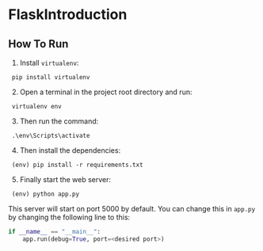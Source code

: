 # FlaskIntroduction

## How To Run
1. Install `virtualenv`:
```
 pip install virtualenv
```

2. Open a terminal in the project root directory and run:
```
 virtualenv env
```

3. Then run the command:
```
 .\env\Scripts\activate
```

4. Then install the dependencies:
```
 (env) pip install -r requirements.txt
```

5. Finally start the web server:
```
 (env) python app.py
```

This server will start on port 5000 by default. You can change this in `app.py` by changing the following line to this:

```python
if __name__ == "__main__":
    app.run(debug=True, port=<desired port>)
```
